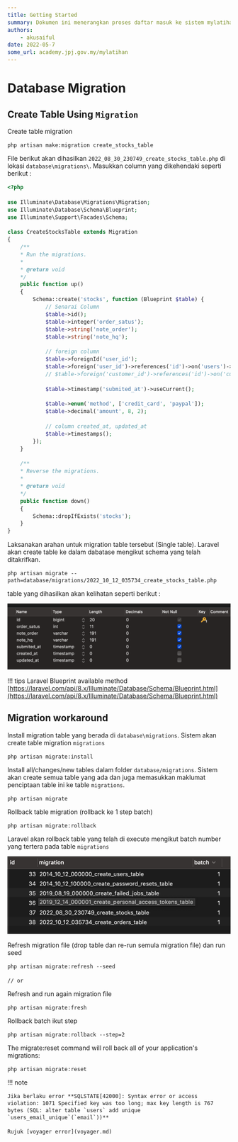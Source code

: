 ```yaml
---
title: Getting Started
summary: Dokumen ini menerangkan proses daftar masuk ke sistem mylatihan
authors:
    - akusaiful    
date: 2022-05-7
some_url: academy.jpj.gov.my/mylatihan
---
```


# Database Migration


## Create Table Using `Migration`

Create table migration

    php artisan make:migration create_stocks_table  


File berikut akan dihasilkan `2022_08_30_230749_create_stocks_table.php` di lokasi `database\migrations\`. Masukkan column yang dikehendaki seperti berikut : 

```php
<?php

use Illuminate\Database\Migrations\Migration;
use Illuminate\Database\Schema\Blueprint;
use Illuminate\Support\Facades\Schema;

class CreateStocksTable extends Migration
{
    /**
    * Run the migrations.
    *
    * @return void
    */
    public function up()
    {
        Schema::create('stocks', function (Blueprint $table) {
            // Senarai Column
            $table->id();
            $table->integer('order_satus');
            $table->string('note_order');
            $table->string('note_hq');
            
            // foreign column
            $table->foreignId('user_id');
            $table->foreign('user_id')->references('id')->on('users')->onDelete('cascade');
            // $table->foreign('customer_id')->references('id')->on('customers');

            $table->timestamp('submited_at')->useCurrent();

            $table->enum('method', ['credit_card', 'paypal']);
            $table->decimal('amount', 8, 2);

            // column created_at, updated_at
            $table->timestamps();
        });
    }

    /**
    * Reverse the migrations.
    *
    * @return void
    */
    public function down()
    {
        Schema::dropIfExists('stocks');
    }
}
```

Laksanakan arahan untuk migration table tersebut (Single table). Laravel akan create table ke dalam dabatase mengikut schema yang telah ditakrifkan. 

    php artisan migrate --path=database/migrations/2022_10_12_035734_create_stocks_table.php

table yang dihasilkan akan kelihatan seperti berikut :

![Laravel](img/table.png)

!!! tips
    Laravel Blueprint available method [https://laravel.com/api/8.x/Illuminate/Database/Schema/Blueprint.html](https://laravel.com/api/8.x/Illuminate/Database/Schema/Blueprint.html)

## Migration workaround

Install migration table yang berada di `database\migrations`. Sistem akan create table migration `migrations`

    php artisan migrate:install 

Install all/changes/new tables dalam folder `database/migrations`. Sistem akan create semua table yang ada dan juga memasukkan maklumat penciptaan table ini ke table `migrations`.

    php artisan migrate

Rollback table migration (rollback ke 1 step batch)

    php artisan migrate:rollback

Laravel akan rollback table yang telah di execute mengikut batch number yang tertera pada table `migrations`
 
![Laravel](img/migration_batch.png) 

Refresh migration file (drop table dan re-run semula migration file) dan run seed

    php artisan migrate:refresh --seed

    // or

Refresh and run again migration file

    php artisan migrate:fresh

Rollback batch ikut step

    php artisan migrate:rollback --step=2

The migrate:reset command will roll back all of your application's migrations:

    php artisan migrate:reset


!!! note 

    Jika berlaku error **SQLSTATE[42000]: Syntax error or access violation: 1071 Specified key was too long; max key length is 767 bytes (SQL: alter table `users` add unique `users_email_unique`(`email`))**

    Rujuk [voyager error](voyager.md)  

